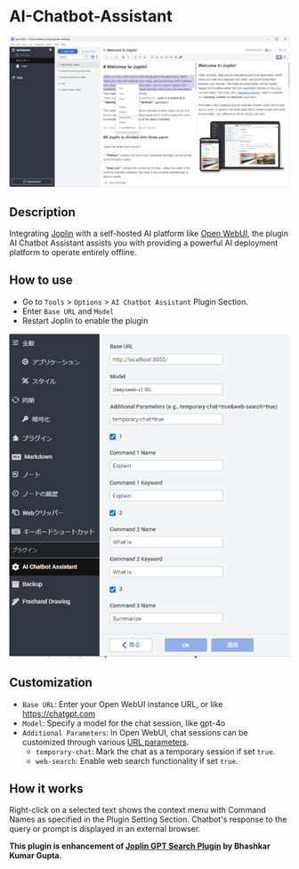 # AI-Chatbot-Assistant 

 ![screenshot](image/README/104820.png)

## Description

Integrating [Joplin](https://joplinapp.org/) with a self-hosted AI platform like [Open WebUI](https://openwebui.com/), the plugin AI Chatbot Assistant assists you with providing a powerful AI deployment platform to operate entirely offline. 

## How to use
* Go to `Tools` > `Options` > `AI Chatbot Assistant` Plugin Section.
* Enter `Base URL` and `Model`
* Restart Joplin to enable the plugin

 ![103710](image/README/103710.png)

## Customization
* `Base URL`: Enter your Open WebUI instance URL, or like https://chatgpt.com
* `Model`: Specify a model for the chat session, like gpt-4o
* `Additional Parameters`: In Open WebUI, chat sessions can be customized through various [URL parameters](https://docs.openwebui.com/features/chat-features/url-params/). 
  - `temporary-chat`: Mark the chat as a temporary session if set `true`. 
  - `web-search`: Enable web search functionality if set `true`. 

## How it works

Right-click on a selected text shows the context menu with Command Names as specified in the Plugin Setting Section. Chatbot's response to the query or prompt is displayed in an external browser. 


**This plugin is enhancement of [Joplin GPT Search Plugin](https://joplinapp.org/plugins/plugin/Jopline-Plugin-Chat-GPT-Search/) by Bhashkar Kumar Gupta.**
